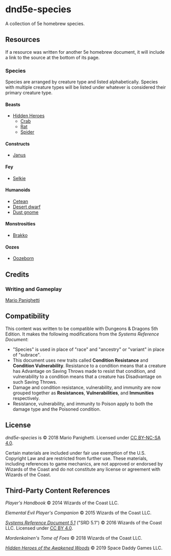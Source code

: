 # dnd5e-species

A collection of 5e homebrew species.

## Resources

If a resource was written for another 5e homebrew document, it will include a link to the source at the bottom of its page.

### Species

Species are arranged by creature type and listed alphabetically. Species with multiple creature types will be listed under whatever is considered their primary creature type.

#### Beasts

- [Hidden Heroes](beasts/hidden-heroes.md)
  - [Crab](beasts/hidden-heroes.md#crab)
  - [Rat](beasts/hidden-heroes.md#rat)
  - [Spider](beasts/hidden-heroes.md#spider)

#### Constructs

- [Janus](constructs/janus.md)

#### Fey

- [Selkie](fey/selkie.md)

#### Humanoids

- [Cetean](humanoids/cetean.md)
- [Desert dwarf](humanoids/desert-dwarf.md)
- [Dust gnome](humanoids/dust-gnome.md)

#### Monstrosities

- [Brakko](humanoids/brakko.md)

#### Oozes

- [Oozeborn](oozes/oozeborn.md)

## Credits

### Writing and Gameplay

[Mario Panighetti](https://mario.panighetti.net)

## Compatibility

This content was written to be compatible with Dungeons & Dragons 5th Edition. It makes the following modifications from the _Systems Reference Document_:

- "Species" is used in place of "race" and "ancestry" or "variant" in place of "subrace".
- This document uses new traits called **Condition Resistance** and **Condition Vulnerability**. Resistance to a condition means that a creature has Advantage on Saving Throws made to resist that condition, and vulnerability to a condition means that a creature has Disadvantage on such Saving Throws.
- Damage and condition resistance, vulnerability, and immunity are now grouped together as **Resistances**, **Vulnerabilities**, and **Immunities** respectively.
- Resistance, vulnerability, and immunity to Poison apply to both the damage type and the Poisoned condition.

## License

_dnd5e-species_ is © 2018 Mario Panighetti. Licensed under [CC BY-NC-SA 4.0](https://creativecommons.org/licenses/by-nc-sa/4.0/legalcode).

Certain materials are included under fair use exemption of the U.S. Copyright Law and are restricted from further use. These materials, including references to game mechanics, are not approved or endorsed by Wizards of the Coast and do not constitute any license or agreement with Wizards of the Coast.

## Third-Party Content References

_Player's Handbook_ © 2014 Wizards of the Coast LLC.

_Elemental Evil Player's Companion_ © 2015 Wizards of the Coast LLC.

_[Systems Reference Document 5.1](https://dnd.wizards.com/resources/systems-reference-document)_ ("SRD 5.1") © 2016 Wizards of the Coast LLC. Licensed under [CC BY 4.0](https://creativecommons.org/licenses/by/4.0/legalcode).

_Mordenkainen's Tome of Foes_ © 2018 Wizards of the Coast LLC.

_[Hidden Heroes of the Awakened Woods](https://www.spacedaddygames.com/hidden-heroes)_ © 2019 Space Daddy Games LLC.
